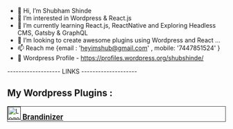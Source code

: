 - 👋 Hi, I’m Shubham Shinde
- 👀 I’m interested in Wordpress & React.js
- 🌱 I’m currently learning React.js, ReactNative and Exploring Headless CMS, Gatsby & GraphQL
- 💞️ I’m looking to create awesome plugins using Wordpress and React ...
- 📫 Reach me {email : 'heyimshub@gmail.com' , mobile: '7447851524' }
- 👀 Wordpress Profile - https://profiles.wordpress.org/shubshinde/

------------------- LINKS --------------------

## My Wordpress Plugins : 

<div style="border: 1px solid #444;">
  <a href="">
    <img src="https://ps.w.org/brandinizer/assets/icon-256x256.png?rev=2560894" width="30" title="Logo"> <big><b>Brandinizer</b></big>
  </a>
</div>

